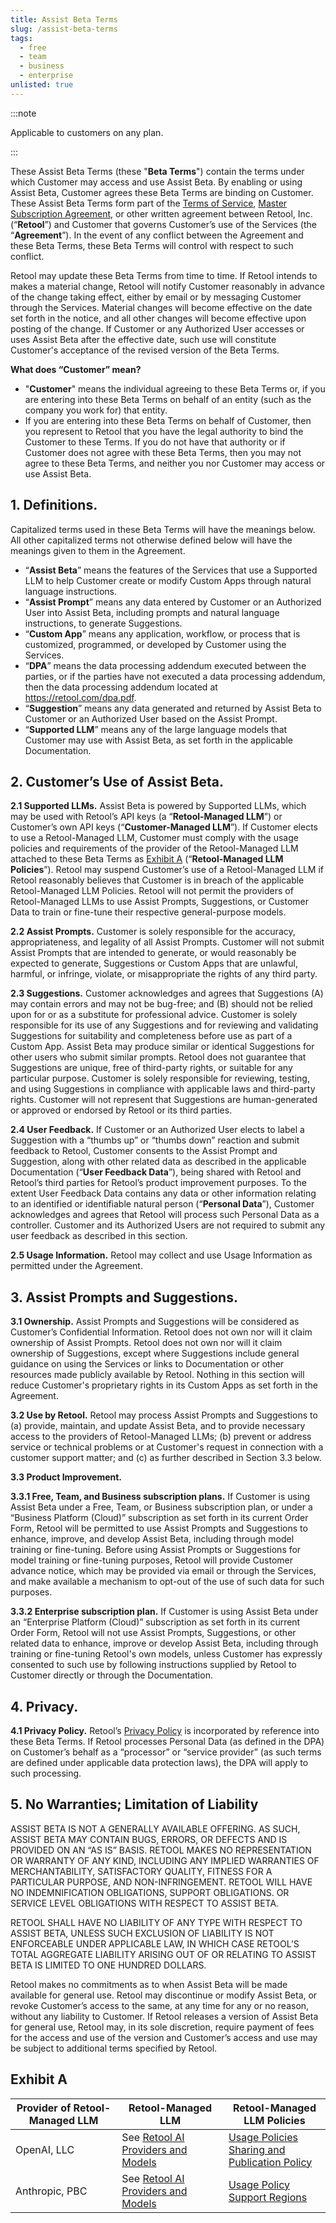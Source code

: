 ```yaml
---
title: Assist Beta Terms
slug: /assist-beta-terms
tags:
  - free
  - team
  - business
  - enterprise
unlisted: true
---
```


:::note

Applicable to customers on any plan.

:::

These Assist Beta Terms (these "**Beta Terms**") contain the terms under which Customer may access and use Assist Beta. By enabling or using Assist Beta, Customer agrees these Beta Terms are binding on Customer. These Assist Beta Terms form part of the [Terms of Service](https://docs.retool.com/legal/customer-terms-of-service), [Master Subscription Agreement](https://docs.retool.com/legal/master-subscription-agreement), or other written agreement between Retool, Inc. (“**Retool**”) and Customer that governs Customer’s use of the Services (the “**Agreement**”). In the event of any conflict between the Agreement and these Beta Terms, these Beta Terms will control with respect to such conflict.

Retool may update these Beta Terms from time to time. If Retool intends to makes a material change, Retool will notify Customer reasonably in advance of the change taking effect, either by email or by messaging Customer through the Services. Material changes will become effective on the date set forth in the notice, and all other changes will become effective upon posting of the change. If Customer or any Authorized User accesses or uses Assist Beta after the effective date, such use will constitute Customer's acceptance of the revised version of the Beta Terms.

**What does “Customer” mean?**

- "**Customer**" means the individual agreeing to these Beta Terms or, if you are entering into these Beta Terms on behalf of an entity (such as the company you work for) that entity.
- If you are entering into these Beta Terms on behalf of Customer, then you represent to Retool that you have the legal authority to bind the Customer to these Terms. If you do not have that authority or if Customer does not agree with these Beta Terms, then you may not agree to these Beta Terms, and neither you nor Customer may access or use Assist Beta.

## 1. Definitions.

Capitalized terms used in these Beta Terms will have the meanings below. All other capitalized terms not otherwise defined below will have the meanings given to them in the Agreement.

- “**Assist Beta**” means the features of the Services that use a Supported LLM to help Customer create or modify Custom Apps through natural language instructions.
- “**Assist Prompt**” means any data entered by Customer or an Authorized User into Assist Beta, including prompts and natural language instructions, to generate Suggestions. 
- “**Custom App**” means any application, workflow, or process that is customized, programmed, or developed by Customer using the Services.
- “**DPA**” means the data processing addendum executed between the parties, or if the parties have not executed a data processing addendum, then the data processing addendum located at https://retool.com/dpa.pdf.
- “**Suggestion**” means any data generated and returned by Assist Beta to Customer or an Authorized User based on the Assist Prompt.
- “**Supported LLM**” means any of the large language models that Customer may use with Assist Beta, as set forth in the applicable Documentation.

## 2. Customer’s Use of Assist Beta.

**2.1 Supported LLMs.** Assist Beta is powered by Supported LLMs, which may be used with Retool’s API keys (a “**Retool-Managed LLM**”) or Customer’s own API keys (“**Customer-Managed LLM**”). If Customer elects to use a Retool-Managed LLM, Customer must comply with the usage policies and requirements of the provider of the Retool-Managed LLM attached to these Beta Terms as [Exhibit A](#exhibit-a) (“**Retool-Managed LLM Policies**”). Retool may suspend Customer’s use of a Retool-Managed LLM if Retool reasonably believes that Customer is in breach of the applicable Retool-Managed LLM Policies. Retool will not permit the providers of Retool-Managed LLMs to use Assist Prompts, Suggestions, or Customer Data to train or fine-tune their respective general-purpose models.

**2.2 Assist Prompts.** Customer is solely responsible for the accuracy, appropriateness, and legality of all Assist Prompts. Customer will not submit Assist Prompts that are intended to generate, or would reasonably be expected to generate, Suggestions or Custom Apps that are unlawful, harmful, or infringe, violate, or misappropriate the rights of any third party.

**2.3 Suggestions.** Customer acknowledges and agrees that Suggestions (A) may contain errors and may not be bug-free; and (B) should not be relied upon for or as a substitute for professional advice. Customer is solely responsible for its use of any Suggestions and for reviewing and validating Suggestions for suitability and completeness before use as part of a Custom App. Assist Beta may produce similar or identical Suggestions for other users who submit similar prompts. Retool does not guarantee that Suggestions are unique, free of third-party rights, or suitable for any particular purpose. Customer is solely responsible for reviewing, testing, and using Suggestions in compliance with applicable laws and third-party rights. Customer will not represent that Suggestions are human-generated or approved or endorsed by Retool or its third parties.

**2.4 User Feedback.** If Customer or an Authorized User elects to label a Suggestion with a “thumbs up” or “thumbs down” reaction and submit feedback to Retool, Customer consents to the Assist Prompt and Suggestion, along with other related data as described in the applicable Documentation (“**User Feedback Data**”), being shared with Retool and Retool’s third parties for Retool’s product improvement purposes. To the extent User Feedback Data contains any data or other information relating to an identified or identifiable natural person (“**Personal Data**”), Customer acknowledges and agrees that Retool will process such Personal Data as a controller. Customer and its Authorized Users are not required to submit any user feedback as described in this section.

**2.5 Usage Information.** Retool may collect and use Usage Information as permitted under the Agreement.

## 3. Assist Prompts and Suggestions.

**3.1 Ownership.** Assist Prompts and Suggestions will be considered as Customer’s Confidential Information. Retool does not own nor will it claim ownership of Assist Prompts. Retool does not own nor will it claim ownership of Suggestions, except where Suggestions include general guidance on using the Services or links to Documentation or other resources made publicly available by Retool. Nothing in this section will reduce Customer's proprietary rights in its Custom Apps as set forth in the Agreement.

**3.2 Use by Retool.** Retool may process Assist Prompts and Suggestions to (a) provide, maintain, and update Assist Beta, and to provide necessary access to the providers of Retool-Managed LLMs; (b) prevent or address service or technical problems or at Customer's request in connection with a customer support matter; and (c) as further described in Section 3.3 below.

**3.3 Product Improvement.**

**3.3.1 Free, Team, and Business subscription plans.** If Customer is using Assist Beta under a Free, Team, or Business subscription plan, or under a “Business Platform (Cloud)” subscription as set forth in its current Order Form, Retool will be permitted to use Assist Prompts and Suggestions to enhance, improve, and develop Assist Beta, including through model training or fine-tuning. Before using Assist Prompts or Suggestions for model training or fine-tuning purposes, Retool will provide Customer advance notice, which may be provided via email or through the Services, and make available a mechanism to opt-out of the use of such data for such purposes.

**3.3.2 Enterprise subscription plan.** If Customer is using Assist Beta under an “Enterprise Platform (Cloud)” subscription as set forth in its current Order Form, Retool will not use Assist Prompts, Suggestions, or other related data to enhance, improve or develop Assist Beta, including through training or fine-tuning Retool's own models, unless Customer has expressly consented to such use by following instructions supplied by Retool to Customer directly or through the Documentation.

## 4. Privacy.

**4.1 Privacy Policy.** Retool’s [Privacy Policy](https://docs.retool.com/legal/privacy-policy) is incorporated by reference into these Beta Terms. If Retool processes Personal Data (as defined in the DPA) on Customer’s behalf as a “processor” or “service provider” (as such terms are defined under applicable data protection laws), the DPA will apply to such processing.

## 5. No Warranties; Limitation of Liability

ASSIST BETA IS NOT A GENERALLY AVAILABLE OFFERING. AS SUCH, ASSIST BETA MAY CONTAIN BUGS, ERRORS, OR DEFECTS AND IS PROVIDED ON AN “AS IS” BASIS. RETOOL MAKES NO REPRESENTATION OR WARRANTY OF ANY KIND, INCLUDING ANY IMPLIED WARRANTIES OF MERCHANTABILITY, SATISFACTORY QUALITY, FITNESS FOR A PARTICULAR PURPOSE, AND NON-INFRINGEMENT. RETOOL WILL HAVE NO INDEMNIFICATION OBLIGATIONS, SUPPORT OBLIGATIONS. OR SERVICE LEVEL OBLIGATIONS WITH RESPECT TO ASSIST BETA.

RETOOL SHALL HAVE NO LIABILITY OF ANY TYPE WITH RESPECT TO ASSIST BETA, UNLESS SUCH EXCLUSION OF LIABILITY IS NOT ENFORCEABLE UNDER APPLICABLE LAW, IN WHICH CASE RETOOL’S TOTAL AGGREGATE LIABILITY ARISING OUT OF OR RELATING TO ASSIST BETA IS LIMITED TO ONE HUNDRED DOLLARS.

Retool makes no commitments as to when Assist Beta will be made available for general use. Retool may discontinue or modify Assist Beta, or revoke Customer’s access to the same, at any time for any or no reason, without any liability to Customer. If Retool releases a version of Assist Beta for general use, Retool may, in its sole discretion, require payment of fees for the access and use of the version and Customer’s access and use may be subject to additional terms specified by Retool.

## Exhibit A

| Provider of Retool-Managed LLM | Retool-Managed LLM                 | Retool-Managed LLM Policies                      |
| ------------------------------ | ---------------------------------- | ------------------------------------------------ |
| OpenAI, LLC                    | See [Retool AI Providers and Models](https://docs.retool.com/data-sources/concepts/models) | [Usage Policies](https://openai.com/policies/usage-policies)<br />[Sharing and Publication Policy](https://openai.com/policies/sharing-publication-policy/) |
| Anthropic, PBC                 | See [Retool AI Providers and Models](https://docs.retool.com/data-sources/concepts/models) | [Usage Policy](https://www.anthropic.com/legal/aup?_fsi=QeSr0EiH)<br />[Support Regions](https://www.anthropic.com/supported-countries?_fsi=QeSr0EiH)                  |
